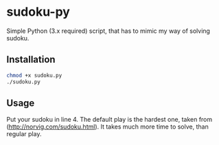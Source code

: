 # sudoku-py

Simple Python (3.x required) script, that has to mimic my way of solving sudoku.

## Installation

```sh
chmod +x sudoku.py
./sudoku.py
```

## Usage

Put your sudoku in line 4. The default play is the hardest one, taken from (http://norvig.com/sudoku.html). It takes much more time to solve, than regular play.
